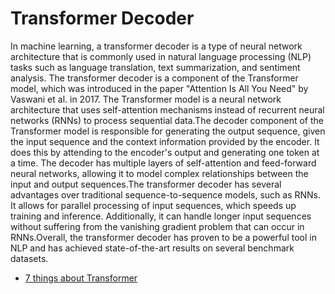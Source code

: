 # Transformer Decoder

In machine learning, a transformer decoder is a type of neural network architecture that is commonly used in natural language processing (NLP) tasks such as language translation, text summarization, and sentiment analysis. The transformer decoder is a component of the Transformer model, which was introduced in the paper "Attention Is All You Need" by Vaswani et al. in 2017. The Transformer model is a neural network architecture that uses self-attention mechanisms instead of recurrent neural networks (RNNs) to process sequential data.The decoder component of the Transformer model is responsible for generating the output sequence, given the input sequence and the context information provided by the encoder. It does this by attending to the encoder's output and generating one token at a time. The decoder has multiple layers of self-attention and feed-forward neural networks, allowing it to model complex relationships between the input and output sequences.The transformer decoder has several advantages over traditional sequence-to-sequence models, such as RNNs. It allows for parallel processing of input sequences, which speeds up training and inference. Additionally, it can handle longer input sequences without suffering from the vanishing gradient problem that can occur in RNNs.Overall, the transformer decoder has proven to be a powerful tool in NLP and has achieved state-of-the-art results on several benchmark datasets.

- [7 things about Transformer](https://towardsdatascience.com/7-things-you-didnt-know-about-the-transformer-a70d93ced6b2)